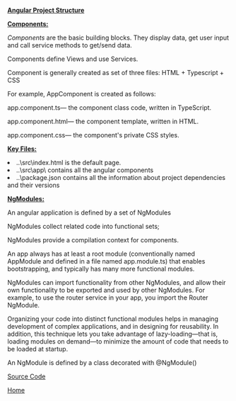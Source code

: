 
<p><span style="text-decoration: underline;"><strong>Angular Project Structure</strong></span></p>
<p><span style="text-decoration: underline;"><strong>Components:</strong></span></p>
<p><em>Components</em>&nbsp;are the basic building blocks. They display data, get user input and call service methods to get/send data.</p>
<p>Components define Views and use Services.</p>
<p>Component is generally created as set of three files: HTML + Typescript + CSS</p>
<p>For example, AppComponent is created as follows:</p>
<p>app.component.ts&mdash; the component class code, written in TypeScript.</p>
<p>app.component.html&mdash; the component template, written in HTML.</p>
<p>app.component.css&mdash; the component's private CSS styles.</p>

<p><span style="text-decoration: underline;"><strong>Key Files:</strong></span></p>
<li>..\src\index.html is the default page.&nbsp;</li>
<li>..\src\app\ contains all the angular components&nbsp;</li>
<li>..\package.json contains all the information about project dependencies and their versions</li>

<p><span style="text-decoration: underline;"><strong>NgModules:</strong></span></p>
<p>An angular application is defined by a set of NgModules</p>
<p>NgModules collect related code into functional sets;</p>
<p>NgModules provide a compilation context for components.</p>
<p>An app always has at least a root module (conventionally named AppModule and defined in a file named app.module.ts) that enables bootstrapping, and typically has many more functional modules. </p>
<p>NgModules can import functionality from other NgModules, and allow their own functionality to be exported and used by other NgModules. For example, to use the router service in your app, you import the Router NgModule.</p>
<p>Organizing your code into distinct functional modules helps in managing development of complex applications, and in designing for reusability. In addition, this technique lets you take advantage of lazy-loading—that is, loading modules on demand—to minimize the amount of code that needs to be loaded at startup.</p>
<p>An NgModule is defined by a class decorated with @NgModule()</p>
<p></p>

<a href="https://github.com/ibabuashok/FrontEnd/tree/master/src/angular/tutorial/angular-getting-started/my-app/src/app" target="_blank">Source Code</a>

<a href="../../">Home</a>
